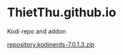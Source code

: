 # ThietThu.github.io
Kodi repo and addon		

<a href="main/repository.kodinerds-7.0.1.3.zip">repository.kodinerds-7.0.1.3.zip</a>
